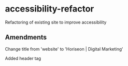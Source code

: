 # accessibility-refactor
Refactoring of existing site to improve accessibility

## Amendments

Change title from 'website' to 'Horiseon | Digital Marketing'

Added header tag

